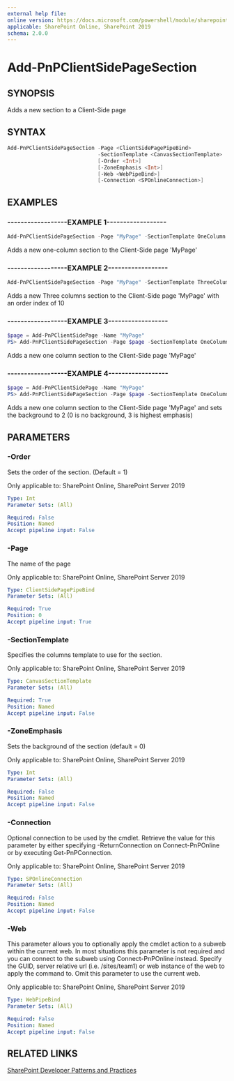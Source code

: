 ```yaml
---
external help file:
online version: https://docs.microsoft.com/powershell/module/sharepoint-pnp/add-pnpclientsidepagesection
applicable: SharePoint Online, SharePoint 2019
schema: 2.0.0
---
```

# Add-PnPClientSidePageSection

## SYNOPSIS
Adds a new section to a Client-Side page

## SYNTAX

```powershell
Add-PnPClientSidePageSection -Page <ClientSidePagePipeBind>
                             -SectionTemplate <CanvasSectionTemplate>
                             [-Order <Int>]
                             [-ZoneEmphasis <Int>]
                             [-Web <WebPipeBind>]
                             [-Connection <SPOnlineConnection>]
```

## EXAMPLES

### ------------------EXAMPLE 1------------------
```powershell
Add-PnPClientSidePageSection -Page "MyPage" -SectionTemplate OneColumn
```

Adds a new one-column section to the Client-Side page 'MyPage'

### ------------------EXAMPLE 2------------------
```powershell
Add-PnPClientSidePageSection -Page "MyPage" -SectionTemplate ThreeColumn -Order 10
```

Adds a new Three columns section to the Client-Side page 'MyPage' with an order index of 10

### ------------------EXAMPLE 3------------------
```powershell
$page = Add-PnPClientSidePage -Name "MyPage"
PS> Add-PnPClientSidePageSection -Page $page -SectionTemplate OneColumn
```

Adds a new one column section to the Client-Side page 'MyPage'

### ------------------EXAMPLE 4------------------
```powershell
$page = Add-PnPClientSidePage -Name "MyPage"
PS> Add-PnPClientSidePageSection -Page $page -SectionTemplate OneColumn -ZoneEmphasis 2
```

Adds a new one column section to the Client-Side page 'MyPage' and sets the background to 2 (0 is no background, 3 is highest emphasis)

## PARAMETERS

### -Order
Sets the order of the section. (Default = 1)

Only applicable to: SharePoint Online, SharePoint Server 2019

```yaml
Type: Int
Parameter Sets: (All)

Required: False
Position: Named
Accept pipeline input: False
```

### -Page
The name of the page

Only applicable to: SharePoint Online, SharePoint Server 2019

```yaml
Type: ClientSidePagePipeBind
Parameter Sets: (All)

Required: True
Position: 0
Accept pipeline input: True
```

### -SectionTemplate
Specifies the columns template to use for the section.

Only applicable to: SharePoint Online, SharePoint Server 2019

```yaml
Type: CanvasSectionTemplate
Parameter Sets: (All)

Required: True
Position: Named
Accept pipeline input: False
```

### -ZoneEmphasis
Sets the background of the section (default = 0)

Only applicable to: SharePoint Online, SharePoint Server 2019

```yaml
Type: Int
Parameter Sets: (All)

Required: False
Position: Named
Accept pipeline input: False
```

### -Connection
Optional connection to be used by the cmdlet. Retrieve the value for this parameter by either specifying -ReturnConnection on Connect-PnPOnline or by executing Get-PnPConnection.

Only applicable to: SharePoint Online, SharePoint Server 2019

```yaml
Type: SPOnlineConnection
Parameter Sets: (All)

Required: False
Position: Named
Accept pipeline input: False
```

### -Web
This parameter allows you to optionally apply the cmdlet action to a subweb within the current web. In most situations this parameter is not required and you can connect to the subweb using Connect-PnPOnline instead. Specify the GUID, server relative url (i.e. /sites/team1) or web instance of the web to apply the command to. Omit this parameter to use the current web.

Only applicable to: SharePoint Online, SharePoint Server 2019

```yaml
Type: WebPipeBind
Parameter Sets: (All)

Required: False
Position: Named
Accept pipeline input: False
```

## RELATED LINKS

[SharePoint Developer Patterns and Practices](https://aka.ms/sppnp)
